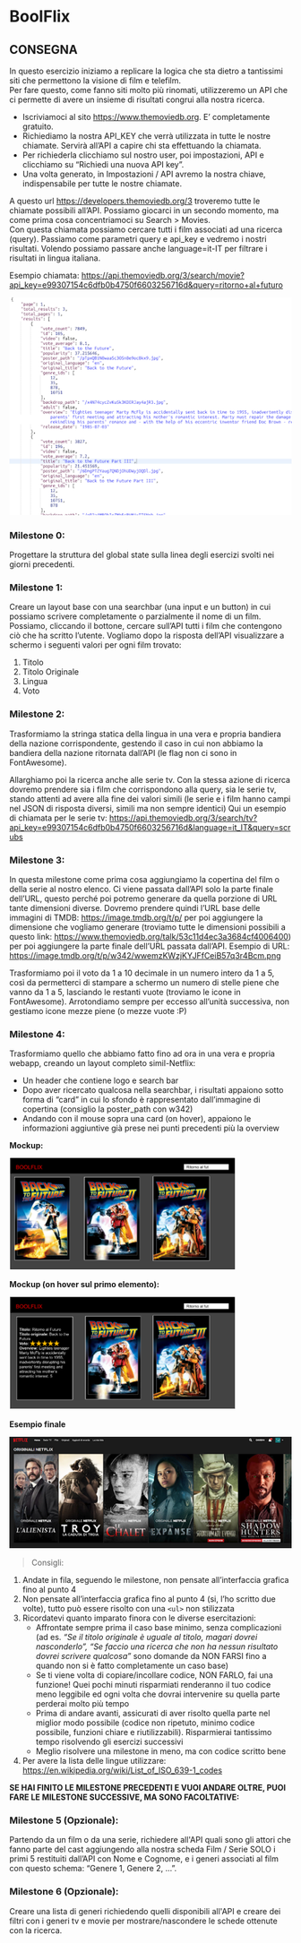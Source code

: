 # BoolFlix

## CONSEGNA

In questo esercizio iniziamo a replicare la logica che sta dietro a tantissimi siti che permettono la visione di film e telefilm. <br>
Per fare questo, come fanno siti molto più rinomati, utilizzeremo un API che ci permette di avere un insieme di risultati congrui alla nostra ricerca.

- Iscriviamoci al sito https://www.themoviedb.org. E’ completamente gratuito. 
- Richiediamo la nostra API_KEY che verrà utilizzata in tutte le nostre chiamate. Servirà all’API a capire chi sta effettuando la chiamata.
- Per richiederla clicchiamo sul nostro user, poi impostazioni, API e clicchiamo su “Richiedi una nuova API key”.
- Una volta generato, in Impostazioni / API avremo la nostra chiave, indispensabile per tutte le nostre chiamate.

A questo url https://developers.themoviedb.org/3 troveremo tutte le chiamate possibili all’API. Possiamo giocarci in un secondo momento, ma come prima cosa concentriamoci su Search > Movies. <br> 
Con questa chiamata possiamo cercare tutti i film associati ad una ricerca (query). Passiamo come parametri query e api_key e vedremo i nostri risultati. Volendo possiamo passare anche language=it-IT per filtrare i risultati in lingua italiana.

Esempio chiamata: 
https://api.themoviedb.org/3/search/movie?api_key=e99307154c6dfb0b4750f6603256716d&query=ritorno+al+futuro

<img src="./src/assets/IMG/es-chiamata-api.png"/>

### **Milestone 0:** <br>
Progettare la struttura del global state sulla linea degli esercizi svolti nei giorni precedenti.

### **Milestone 1:** <br>
Creare un layout base con una searchbar (una input e un button) in cui possiamo scrivere completamente o parzialmente il nome di un film. Possiamo, cliccando il  bottone, cercare sull’API tutti i film che contengono ciò che ha scritto l’utente.
Vogliamo dopo la risposta dell’API visualizzare a schermo i seguenti valori per ogni film trovato: 
1. Titolo
2. Titolo Originale
3. Lingua
4. Voto

### **Milestone 2:** <br>
Trasformiamo la stringa statica della lingua in una vera e propria bandiera della nazione corrispondente, gestendo il caso in cui non abbiamo la bandiera della nazione ritornata dall’API (le flag non ci sono in FontAwesome).

Allarghiamo poi la ricerca anche alle serie tv. Con la stessa azione di ricerca dovremo prendere sia i film che corrispondono alla query, sia le serie tv, stando attenti ad avere alla fine dei valori simili (le serie e i film hanno campi nel JSON di risposta diversi, simili ma non sempre identici)
Qui un esempio di chiamata per le serie tv:
https://api.themoviedb.org/3/search/tv?api_key=e99307154c6dfb0b4750f6603256716d&language=it_IT&query=scrubs


### **Milestone 3:** <br>
In questa milestone come prima cosa aggiungiamo la copertina del film o della serie al nostro elenco. Ci viene passata dall’API solo la parte finale dell’URL, questo perché poi potremo generare da quella porzione di URL tante dimensioni diverse. Dovremo prendere quindi l’URL base delle immagini di TMDB: https://image.tmdb.org/t/p/ per poi aggiungere la dimensione che vogliamo generare (troviamo tutte le dimensioni possibili a questo link: https://www.themoviedb.org/talk/53c11d4ec3a3684cf4006400) per poi aggiungere la parte finale dell’URL passata dall’API.
Esempio di URL:
https://image.tmdb.org/t/p/w342/wwemzKWzjKYJFfCeiB57q3r4Bcm.png

Trasformiamo poi il voto da 1 a 10 decimale in un numero intero da 1 a 5, così da permetterci di stampare a schermo un numero di stelle piene che vanno da 1 a 5, lasciando le restanti vuote (troviamo le icone in FontAwesome).
Arrotondiamo sempre per eccesso all’unità successiva, non gestiamo icone mezze piene (o mezze vuote :P)

### **Milestone 4:** <br>
Trasformiamo quello che abbiamo fatto fino ad ora in una vera e propria webapp, creando un layout completo simil-Netflix:
- Un header che contiene logo e search bar
- Dopo aver ricercato qualcosa nella searchbar, i risultati appaiono sotto forma di “card” in cui lo sfondo è rappresentato dall’immagine di copertina (consiglio la poster_path con w342)
- Andando con il mouse sopra una card (on hover), appaiono le informazioni aggiuntive già prese nei punti precedenti più la overview

**Mockup:**

<img src="./src/assets/IMG/mockup.png"/>

**Mockup (on hover sul primo elemento):**

<img src="./src/assets/IMG/mockup-on-hover.png"/>

**Esempio finale**

<img src="./src/assets/IMG/final.png"/>

>Consigli: 

1. Andate in fila, seguendo le milestone, non pensate all’interfaccia grafica fino al punto 4
2. Non pensate all’interfaccia grafica fino al punto 4 (si, l’ho scritto due volte), tutto può essere risolto con una `<ul>` non stilizzata
3. Ricordatevi quanto imparato finora con le diverse esercitazioni:
    - Affrontate sempre prima il caso base minimo, senza complicazioni (ad es. _“Se il titolo originale è uguale al titolo, magari dovrei nasconderlo”,_ _“Se faccio una ricerca che non ha nessun risultato dovrei scrivere qualcosa”_ sono domande da NON FARSI fino a quando non si è fatto completamente un caso base)
    - Se ti viene volta di copiare/incollare codice, NON FARLO, fai una funzione! Quei pochi minuti risparmiati renderanno il tuo codice meno leggibile ed ogni volta che dovrai intervenire su quella parte perderai molto più tempo
    - Prima di andare avanti, assicurati di aver risolto quella parte nel miglior modo possibile (codice non ripetuto, minimo codice possibile, funzioni chiare e riutilizzabili). Risparmierai tantissimo tempo risolvendo gli esercizi successivi
    - Meglio risolvere una milestone in meno, ma con codice scritto bene
4. Per avere la lista delle lingue utilizzare: https://en.wikipedia.org/wiki/List_of_ISO_639-1_codes

**SE HAI FINITO LE MILESTONE PRECEDENTI E VUOI ANDARE OLTRE, PUOI FARE LE MILESTONE SUCCESSIVE, MA SONO FACOLTATIVE:**

### **Milestone 5 (Opzionale):** <br>
Partendo da un film o da una serie, richiedere all'API quali sono gli attori che fanno parte del cast aggiungendo alla nostra scheda Film / Serie SOLO i primi 5 restituiti dall’API con Nome e Cognome, e i generi associati al film con questo schema: “Genere 1, Genere 2, …”.

### **Milestone 6 (Opzionale):** <br>
Creare una lista di generi richiedendo quelli disponibili all'API e creare dei filtri con i generi tv e movie per mostrare/nascondere le schede ottenute con la ricerca.